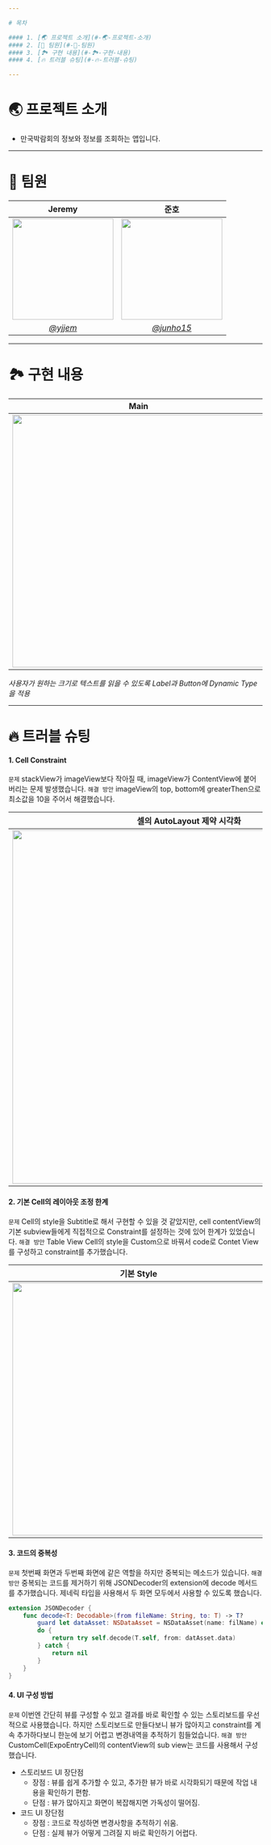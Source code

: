 ```yaml
---

# 목차

#### 1. [🌏 프로젝트 소개](#-🌏-프로젝트-소개)
#### 2. [👥 팀원](#-👥-팀원)
#### 3. [🏞 구현 내용](#-🏞-구현-내용)
#### 4. [🔥 트러블 슈팅](#-🔥-트러블-슈팅)

---
```


# 🌏 프로젝트 소개
* 만국박람회의 정보와 정보를 조회하는 앱입니다.

---

# 👥 팀원

| <center> Jeremy | <center> 준호 |
| -------- | ---------|
| <a href="https://ibb.co/K6tWhrT"><img src="https://i.imgur.com/RbVTB47.jpg" border="0" width="200"></a>  | <img src="https://user-images.githubusercontent.com/88357373/197145292-c806a131-bd9d-47ca-8b2a-8842f748f63f.png" width="200"/>
  | <center>[*@yjjem*](https://github.com/yjjem)</center> |<center>[*@junho15*](https://github.com/junho15) </center> |
---

# 🏞 구현 내용

| <center>Main</center> | <center>Accessibility</center>|
| -------- | -------- |
| <center><img src="expo_main_221028.gif" height="500px"/></center>|  <center><img src="expo_accessibility_221028.gif" height="500px"/></center>    |

*사용자가 원하는 크기로 텍스트를 읽을 수 있도록 Label과 Button에 Dynamic Type을 적용*

---
# 🔥 트러블 슈팅

#### 1. Cell Constraint
`문제` stackView가 imageView보다 작아질 때, imageView가 ContentView에 붙어버리는 문제 발생했습니다.
`해결 방안` imageView의 top, bottom에 greaterThen으로 최소값을 10을 주어서 해결했습니다.
    
| <center> 셀의 AutoLayout 제약 시각화 </center> |
| -------- |
| <center><img src="https://i.imgur.com/oMLrCVf.png" width="700px"/></center>     |

    
#### 2. 기본 Cell의 레이아웃 조정 한계

`문제` Cell의 style을 Subtitle로 해서 구현할 수 있을 것 같았지만, cell contentView의 기본 subview들에게 직접적으로 Constraint를 설정하는 것에 있어 한계가 있었습니다.
`해결 방안` Table View Cell의 style을 Custom으로 바꿔서 code로 Contet View를 구성하고 constraint를 추가했습니다.

|<center> 기본 Style </center>| <center> 커스텀 Style </center>|
| -------- | -------- |
| <center><img src="https://i.imgur.com/JlMnXqV.jpg" height="500"/></center>     | <center><img src="https://i.imgur.com/LwSUILC.png" height="500"/></center>|

#### 3. 코드의 중복성
`문제` 첫번째 화면과 두번째 화면에 같은 역할을 하지만 중복되는 메소드가 있습니다.
`해결 방안`
중복되는 코드를 제거하기 위해 JSONDecoder의 extension에 decode 메서드를 추가했습니다. 제네릭 타입을 사용해서 두 화면 모두에서 사용할 수 있도록 했습니다.
    
```swift
extension JSONDecoder {
    func decode<T: Decodable>(from fileName: String, to: T) -> T? 
        guard let dataAsset: NSDataAsset = NSDataAsset(name: filName) else { return nil }
        do {
            return try self.decode(T.self, from: datAsset.data)
        } catch {
            return nil
        }
    }
}
```
    
#### 4. UI 구성 방법
`문제` 이번엔 간단히 뷰를 구성할 수 있고 결과를 바로 확인할 수 있는 스토리보드를 우선적으로 사용했습니다. 하지만 스토리보드로 만들다보니 뷰가 많아지고 constraint를 계속 추가하다보니 한눈에 보기 어렵고 변경내역을 추적하기 힘들었습니다.
`해결 방안` CustomCell(ExpoEntryCell)의 contentView의 sub view는 코드를 사용해서 구성했습니다.

* 스토리보드 UI 장단점
    - 장점 : 뷰를 쉽게 추가할 수 있고, 추가한 뷰가 바로 시각화되기 때문에 작업 내용을 확인하기 편함.
    - 단점 : 뷰가 많아지고 화면이 복잡해지면 가독성이 떨어짐.
* 코드 UI 장단점
    - 장점 : 코드로 작성하면 변경사항을 추적하기 쉬움.
    - 단점 : 실제 뷰가 어떻게 그려질 지 바로 확인하기 어렵다.
    

